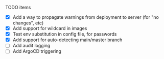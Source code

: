 TODO items

- [x] Add a way to propagate warnings from deployment to server (for "no changes", etc)
- [x] Add support for wildcard in images
- [x] Test env substitution in config file, for passwords
- [x] Add support for auto-detecting main/master branch
- [ ] Add audit logging
- [ ] Add ArgoCD triggering